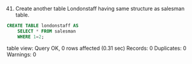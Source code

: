 41. Create another table Londonstaff having same structure as salesman table.

```SQL
CREATE TABLE londonstaff AS 
    SELECT * FROM salesman
    WHERE 1=2;
```
table view:
Query OK, 0 rows affected (0.31 sec)
Records: 0  Duplicates: 0  Warnings: 0

